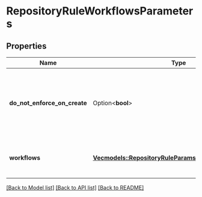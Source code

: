 # RepositoryRuleWorkflowsParameters

## Properties

Name | Type | Description | Notes
------------ | ------------- | ------------- | -------------
**do_not_enforce_on_create** | Option<**bool**> | Allow repositories and branches to be created if a check would otherwise prohibit it. | [optional]
**workflows** | [**Vec<models::RepositoryRuleParamsWorkflowFileReference>**](repository-rule-params-workflow-file-reference.md) | Workflows that must pass for this rule to pass. | 

[[Back to Model list]](../README.md#documentation-for-models) [[Back to API list]](../README.md#documentation-for-api-endpoints) [[Back to README]](../README.md)


